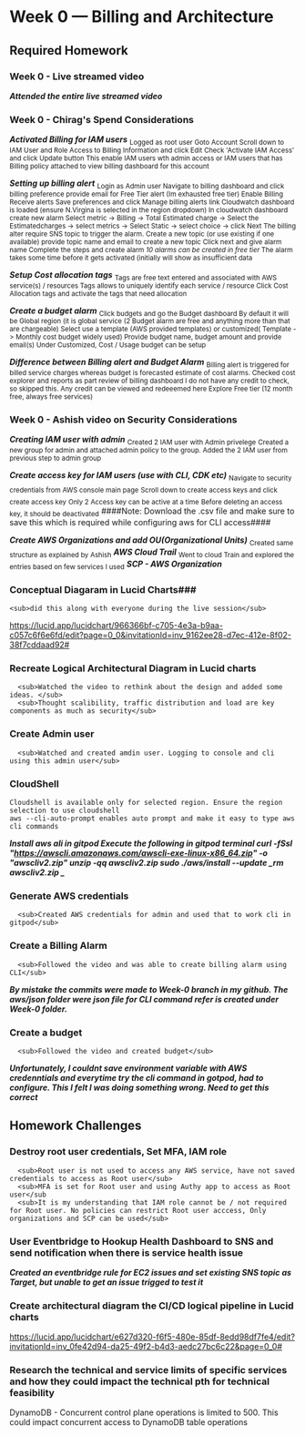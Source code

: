# Week 0 — Billing and Architecture

## Required Homework

### Week 0 - Live streamed video

  ***Attended the entire live streamed video***

### Week 0 - Chirag's Spend Considerations

  ***Activated Billing for IAM users***
      <sub>
        Logged as root user 
        Goto Account
        Scroll down to IAM User and Role Access to Billing Information and click Edit
        Check 'Activate IAM Access' and click Update button
        This enable IAM users wth admin access or IAM users that has Billing policy attached to view billing dashboard for this account
      </sub>

  ***Setting up billing alert***
      <sub>Login as Admin user
          Navigate to billing dashboard and click billing preference
          provide email for Free Tier alert (Im exhausted free tier)
          Enable Billing Receive alerts
          Save preferences and click Manage billing alerts link
          Cloudwatch dashboard is loaded (ensure N.Virgina is selected in the region dropdown)
          In cloudwatch dashboard create new alarm
          Select metric -> Billing -> Total Estimated charge -> Select the Estimatedcharges -> select metrics -> Select Static -> select choice -> click Next
          The billing alter require SNS topic to trigger the alarm. Create a new topic (or use existing if one available) provide topic name and email to create a new topic
          Click next and give alarm name
          Complete the steps and create alarm
          _10 alarms can be created in free tier_
          The alarm takes some time before it gets activated (initially will show as insufficient data</sub>
          
   ***Setup Cost allocation tags***
      <sub>Tags are free text entered and associated with AWS service(s) / resources
          Tags allows to uniquely identify each service / resource
          Click Cost Allocation tags and activate the tags that need allocation</sub>
    
   ***Create a budget alarm***
      <sub>Click budgets and go the Budget dashboard
          By default it will be Global region (it is global service (2 Budget alarm are free and anything more than that are chargeable)
          Select  use a template (AWS provided templates) or customized( Template -> Monthly cost budget widely used)
          Provide budget name, budget amount and provide email(s)
          Under Customized, Cost / Usage budget can be setup</sub>
    
   ***Difference between Billing alert and Budget Alarm***
     <sub>Billing alert is triggered for billed service charges whereas budget is forecasted estimate of cost alarms.
          Checked cost explorer and reports as part review of billing dashboard
          I do not have any credit to check, so skipped this. Any credit can be viewed  and redeeemed here
          Explore Free tier (12 month free, always free services)</sub>
  
  ### Week 0 - Ashish video on Security Considerations
  
   ***Creating IAM user with admin***
      <sub>Created 2 IAM user with Admin privelege</sub>
      <sub>Created a new group for admin and attached admin policy to the group. Added the 2 IAM user from previous step to admin group</sub>
      
   ***Create access key for IAM users (use with CLI, CDK etc)***
      <sub>Navigate to security credentials from AWS console main page</sub>
      <sub>Scroll down to create access keys and click create access key</sub>
      <sub>Only 2 Access key can be active at a time</sub>
      <sub>Before deleting an access key, it should be deactivated</sub>
      ####Note: Download the .csv file and make sure to save this which is required while configuring aws for CLI access####
   
   ***Create AWS Organizations and add OU(Organizational Units)***
      <sub>Created same structure as explained by Ashish</sub>
   ***AWS Cloud Trail***
      <sub>Went to cloud Train and explored the entries based on few services I used</sub>
   ***SCP - AWS Organization***
      
  ### Conceptual Diagaram in Lucid Charts### 
  
    <sub>did this along with everyone during the live session</sub>
  
https://lucid.app/lucidchart/966366bf-c705-4e3a-b9aa-c057c6f6e6fd/edit?page=0_0&invitationId=inv_9162ee28-d7ec-412e-8f02-38f7cddaad92#

  ### Recreate Logical Architectural Diagram in Lucid charts 
  
      <sub>Watched the video to rethink about the design and added some ideas. </sub>
      <sub>Thought scalibility, traffic distribution and load are key components as much as security</sub>
  ### Create Admin user
      <sub>Watched and created amdin user. Logging to console and cli using this admin user</sub>
  ### CloudShell
    Cloudshell is available only for selected region. Ensure the region selection to use cloudshell
    aws --cli-auto-prompt enables auto prompt and make it easy to type aws cli commands
    
  ***Install aws ali in gitpod
     _Execute the following in gitpod terminal_
           _curl -fSsl "https://awscli.amazonaws.com/awscli-exe-linux-x86_64.zip" -o "awscliv2.zip"_
            _unzip -qq awscliv2.zip_
            _sudo ./aws/install --update_
            _rm awscliv2.zip  _***
            
  ### Generate AWS credentials
      <sub>Created AWS credentials for admin and used that to work cli in gitpod</sub>
  ### Create a Billing Alarm
  
      <sub>Followed the video and was able to create billing alarm using CLI</sub>
   ***By mistake the commits were made to Week-0 branch in my github. The aws/json folder were json file for CLI command refer is created under Week-0 folder.***
   
   ### Create a budget
   
      <sub>Followed the video and created budget</sub>
      
   ***Unfortunately, I couldnt save environment variable with AWS credenntials and everytime try the cli command in gotpod, had to configure. This I felt I was doing something wrong. Need to get this correct***
      
## Homework Challenges

### Destroy root user credentials, Set MFA, IAM role
      <sub>Root user is not used to access any AWS service, have not saved credentials to access as Root user</sub>
      <sub>MFA is set for Root user and using Authy app to access as Root user</sub
      <sub>It is my understanding that IAM role cannot be / not required for Root user. No policies can restrict Root user acccess, Only organizations and SCP can be used</sub>
      
### User Eventbridge to Hookup Health Dashboard to SNS and send notification when there is service health issue
   ***Created an eventbridge rule for EC2 issues and set existing SNS topic as Target, but unable to get an issue trigged to test it***
### Create architectural diagram the CI/CD logical pipeline in Lucid charts

https://lucid.app/lucidchart/e627d320-f6f5-480e-85df-8edd98df7fe4/edit?invitationId=inv_0fe42d94-da25-49f2-b4d3-aedc27bc6c22&page=0_0#

### Research the technical and service limits of specific services and how they could impact the technical pth for technical feasibility
DynamoDB - Concurrent control plane operations is limited to 500. 
 This could impact concurrent access to DynamoDB table operations
 

            
            
    
    
